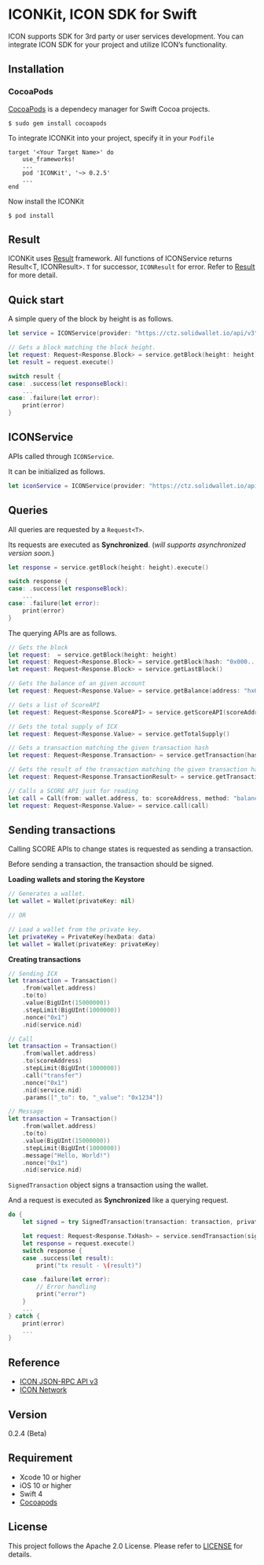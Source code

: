# ICONKit, ICON SDK for Swift
ICON supports SDK for 3rd party or user services development. You can integrate ICON SDK for your project and utilize ICON’s functionality.

## Installation

### CocoaPods
[CocoaPods](https://cocoapods.org/) is a dependecy manager for Swift Cocoa projects.
```
$ sudo gem install cocoapods
```

To integrate ICONKit into your project, specify it in your `Podfile`

```
target '<Your Target Name>' do
    use_frameworks!
    ...
    pod 'ICONKit', '~> 0.2.5'
    ...
end
```

Now install the ICONKit
```
$ pod install
```

## Result
ICONKit uses [Result](https://github.com/antitypical/Result) framework. All functions of ICONService returns Result<T, ICONResult>. `T` for successor, `ICONResult` for error.
Refer to [Result](https://github.com/antitypical/Result) for more detail.

## Quick start
A simple query of the block by height is as follows.
```Swift
let service = ICONService(provider: "https://ctz.solidwallet.io/api/v3", nid: "0x1")

// Gets a block matching the block height.
let request: Request<Response.Block> = service.getBlock(height: height)
let result = request.execute()

switch result {
case: .success(let responseBlock):
    ...
case: .failure(let error):
    print(error)
}
```
## ICONService
APIs called through `ICONService`.

It can be initialized as follows.
```Swift
let iconService = ICONService(provider: "https://ctz.solidwallet.io/api/v3", nid: "0x1")
```

## Queries
All queries are requested by a `Request<T>`.

Its requests are executed as **Synchronized**.
(*will supports asynchronized version soon.*)

```Swift
let response = service.getBlock(height: height).execute()

switch response {
case: .success(let responseBlock):
    ...
case: .failure(let error):
    print(error)
}
```
The querying APIs are as follows.
```Swift
// Gets the block
let request:  = service.getBlock(height: height)
let request: Request<Response.Block> = service.getBlock(hash: "0x000...000")
let request: Request<Response.Block> = service.getLastBlock()

// Gets the balance of an given account
let request: Request<Response.Value> = service.getBalance(address: "hx000...1")

// Gets a list of ScoreAPI
let request: Request<Response.ScoreAPI> = service.getScoreAPI(scoreAddress: "cx000...1")

// Gets the total supply of ICX
let request: Request<Response.Value> = service.getTotalSupply()

// Gets a transaction matching the given transaction hash
let request: Request<Response.Transaction> = service.getTransaction(hash: "0x000...000")

// Gets the result of the transaction matching the given transaction hash
let request: Request<Response.TransactionResult> = service.getTransactionResult(hash: "0x000...000")

// Calls a SCORE API just for reading
let call = Call(from: wallet.address, to: scoreAddress, method: "balanceOf", params: params)
let request: Request<Response.Value> = service.call(call)
```
## Sending transactions
Calling SCORE APIs to change states is requested as sending a transaction.

Before sending a transaction, the transaction should be signed.

**Loading wallets and storing the Keystore**
```Swift
// Generates a wallet.
let wallet = Wallet(privateKey: nil)

// OR

// Load a wallet from the private key.
let privateKey = PrivateKey(hexData: data)
let wallet = Wallet(privateKey: privateKey)
```

**Creating transactions**

```Swift
// Sending ICX
let transaction = Transaction()
    .from(wallet.address)
    .to(to)
    .value(BigUInt(15000000))
    .stepLimit(BigUInt(1000000))
    .nonce("0x1")
    .nid(service.nid)

// Call
let transaction = Transaction()
    .from(wallet.address)
    .to(scoreAddress)
    .stepLimit(BigUInt(1000000))
    .call("transfer")
    .nonce("0x1")
    .nid(service.nid)
    .params(["_to": to, "_value": "0x1234"])

// Message
let transaction = Transaction()
    .from(wallet.address)
    .to(to)
    .value(BigUInt(15000000))
    .stepLimit(BigUInt(1000000))
    .message("Hello, World!")
    .nonce("0x1")
    .nid(service.nid)
```
`SignedTransaction` object signs a transaction using the wallet.

And a request is executed as **Synchronized** like a querying request.

```Swift
do {
    let signed = try SignedTransaction(transaction: transaction, privateKey: privateKey)

    let request: Request<Response.TxHash> = service.sendTransaction(signedTransaction: signed)
    let response = request.execute()
    switch response {
    case .success(let result):
        print("tx result - \(result)")

    case .failure(let error):
        // Error handling
        print("error")
    }
    ...
} catch {
    print(error)
    ...
}
```
## Reference
- [ICON JSON-RPC API v3](https://github.com/icon-project/icon-rpc-server/blob/master/docs/icon-json-rpc-v3.md)
- [ICON Network](https://github.com/icon-project/icon-project.github.io/blob/master/docs/icon_network.md)

## Version
0.2.4 (Beta)

## Requirement
- Xcode 10 or higher
- iOS 10 or higher
- Swift 4
- [Cocoapods](https://cocoapods.org)

## License

This project follows the Apache 2.0 License. Please refer to [LICENSE](https://www.apache.org/licenses/LICENSE-2.0) for details.
